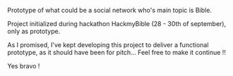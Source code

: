 Prototype of what could be a social network who's main topic is Bible.

Project initialized during hackathon HackmyBible (28 - 30th of september), only as prototype.

As I promised, I've kept developing this project to deliver a functional prototype, as it should have been for pitch... Feel free to make it continue !!

Yes bravo !
